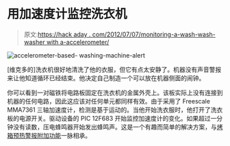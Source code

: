 # 用加速度计监控洗衣机

> 原文:[https://hack aday . com/2012/07/07/monitoring-a-wash-wash-washer with a-accelerometer/](https://hackaday.com/2012/07/07/monitoring-a-clothes-washer-with-an-accelerometer/)

![](../Images/4c800a34ccbbb63821bcb489f9d5fc98.png "accelerometer-based- washing-machine-alert")

[维克多的]洗衣机很好地清洗了他的衣服，但它有点太安静了。机器没有声音警报来让他知道循环已经结束。他决定自己制造一个可以放在机器侧面的闹钟。

你可以看到一对磁铁将电路板固定在洗衣机的金属外壳上。该板实际上没有连接到机器的任何电路，因此这应该对任何单元都同样有效。由于采用了 Freescale MMA7361 三轴加速度计，检测是基于运动的。当他开始洗衣服时，他打开了洗衣板的电源开关。驱动设备的 PIC 12F683 开始监控加速度计的变化。如果超过一分钟没有读数，压电蜂鸣器开始发出蜂鸣声。这是一个有趣而简单的解决方案，与[烤箱预热警报附加功能](http://hackaday.com/2012/03/07/preheat-alarm-added-to-a-basic-kitchen-oven/)一脉相承。